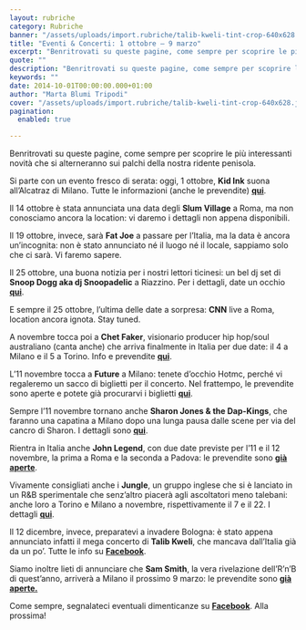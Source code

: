```yaml
---
layout: rubriche
category: Rubriche
banner: "/assets/uploads/import.rubriche/talib-kweli-tint-crop-640x628.jpg"
title: "Eventi & Concerti: 1 ottobre – 9 marzo"
excerpt: "Benritrovati su queste pagine, come sempre per scoprire le più interessanti novità che si alterneranno sui palchi della nostra ridente penisola. Si parte con un evento fresco di serata: oggi, 1 ottobre, Kid Ink suona all’Alcatraz di Milano. Tutte le informazioni (anche le prevendite) qui. Il 14 ottobre è stata annunciata una data degli Slum Village a Roma, [&hellip"
quote: ""
description: "Benritrovati su queste pagine, come sempre per scoprire le più interessanti novità che si alterneranno sui palchi della nostra ridente penisola. Si parte con un evento fresco di serata: oggi, 1 ottobre, Kid Ink suona all’Alcatraz di Milano. Tutte le informazioni (anche le prevendite) qui. Il 14 ottobre è stata annunciata una data degli Slum Village a Roma, [&hellip"
keywords: ""
date: 2014-10-01T00:00:00.000+01:00
author: "Marta Blumi Tripodi"
cover: "/assets/uploads/import.rubriche/talib-kweli-tint-crop-640x628.jpg"
pagination:
  enabled: true

---
```


[](https://hotmc.com/wp-content/uploads/2014/10/talib-kweli-tint-crop.jpg)

Benritrovati su queste pagine, come sempre per scoprire le più interessanti novità che si alterneranno sui palchi della nostra ridente penisola.

Si parte con un evento fresco di serata: oggi, 1 ottobre, **Kid Ink** suona all’Alcatraz di Milano. Tutte le informazioni (anche le prevendite) [**qui**](http://barleyarts.com/Concerti/1/3/9275/kid-ink-milano "http://barleyarts.com/Concerti/1/3/9275/kid-ink-milano").

Il 14 ottobre è stata annunciata una data degli **Slum Village** a Roma, ma non conosciamo ancora la location: vi daremo i dettagli non appena disponibili.

Il 19 ottobre, invece, sarà **Fat Joe** a passare per l’Italia, ma la data è ancora un’incognita: non è stato annunciato né il luogo né il locale, sappiamo solo che ci sarà. Vi faremo sapere.

Il 25 ottobre, una buona notizia per i nostri lettori ticinesi: un bel dj set di **Snoop Dogg aka dj Snoopadelic** a Riazzino. Per i dettagli, date un occhio [**qui**](http://ch.tilllate.com/it/event/10812310 "http://ch.tilllate.com/it/event/10812310").

E sempre il 25 ottobre, l’ultima delle date a sorpresa: **CNN** live a Roma, location ancora ignota. Stay tuned.

A novembre tocca poi a **Chet Faker**, visionario producer hip hop/soul australiano (canta anche) che arriva finalmente in Italia per due date: il 4 a Milano e il 5 a Torino. Info e prevendite [**qui**](http://www.vivoconcerti.com/artisti/chet-faker "http://www.vivoconcerti.com/artisti/chet-faker").

L’11 novembre tocca a **Future** a Milano: tenete d’occhio Hotmc, perché vi regaleremo un sacco di biglietti per il concerto. Nel frattempo, le prevendite sono aperte e potete già procurarvi i biglietti [**qui**](http://www.ticketone.it/biglietti-future.html?affiliate=ITT&doc=artistPages%2Ftickets&fun=artist&action=tickets&erid=1218957&xtcr=1&xtmc=Future&xtnp=1 "http://www.ticketone.it/biglietti-future.html?affiliate=ITT&doc=artistPages%2Ftickets&fun=artist&action=tickets&erid=1218957&xtcr=1&xtmc=Future&xtnp=1").

Sempre l’11 novembre tornano anche **Sharon Jones & the Dap-Kings**, che faranno una capatina a Milano dopo una lunga pausa dalle scene per via del cancro di Sharon. I dettagli sono [**qui**](https://www.facebook.com/dnaconcertieproduzioni/photos/a.185137644864810.40950.141382855906956/752195684825667/?type=1 "https://www.facebook.com/dnaconcertieproduzioni/photos/a.185137644864810.40950.141382855906956/752195684825667/?type=1").

Rientra in Italia anche **John Legend**, con due date previste per l’11 e il 12 novembre, la prima a Roma e la seconda a Padova: le prevendite sono [**già aperte**](http://www.ticketone.it/biglietti-john-legend.html?affiliate=ITT&doc=artistPages%2Ftickets&fun=artist&action=tickets&kuid=460706 "http://www.ticketone.it/biglietti-john-legend.html?affiliate=ITT&doc=artistPages%2Ftickets&fun=artist&action=tickets&kuid=460706").

Vivamente consigliati anche i **Jungle**, un gruppo inglese che si è lanciato in un R&B sperimentale che senz’altro piacerà agli ascoltatori meno talebani: anche loro a Torino e Milano a novembre, rispettivamente il 7 e il 22\. I dettagli [**qui**](http://www.vivoconcerti.com/artisti/jungle "http://www.vivoconcerti.com/artisti/jungle").

Il 12 dicembre, invece, preparatevi a invadere Bologna: è stato appena annunciato infatti il mega concerto di **Talib Kweli**, che mancava dall’Italia già da un po’. Tutte le info su [**Facebook**](https://www.facebook.com/events/774544435942565 "https://www.facebook.com/events/774544435942565").

Siamo inoltre lieti di annunciare che **Sam Smith**, la vera rivelazione dell’R’n’B di quest’anno, arriverà a Milano il prossimo 9 marzo: le prevendite sono [**già aperte.**](http://www.ticketone.it/biglietti.html?affiliate=ITT&fun=search&action=search&doc=search%2Fsearch&detailadoc=erdetaila&detailbdoc=evdetailb&kudoc=artist&sort%5Fby=score&sort%5Fdirection=desc&fuzzy=yes&suchbegriff=Sam+Smith "http://www.ticketone.it/biglietti.html?affiliate=ITT&fun=search&action=search&doc=search%2Fsearch&detailadoc=erdetaila&detailbdoc=evdetailb&kudoc=artist&sort_by=score&sort_direction=desc&fuzzy=yes&suchbegriff=Sam+Smith")

Come sempre, segnalateci eventuali dimenticanze su [**Facebook**](https://www.facebook.com/hotmcmag "http://www.facebook.com/hotmcmag"). Alla prossima!